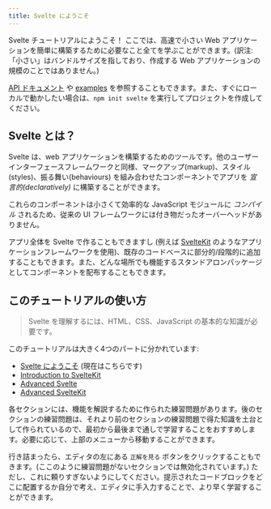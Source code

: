 ```yaml
---
title: Svelte にようこそ
---
```


Svelte チュートリアルにようこそ！ ここでは、高速で小さい Web アプリケーションを簡単に構築するために必要なこと全てを学ぶことができます。(訳注: 「小さい」はバンドルサイズを指しており、作成する Web アプリケーションの規模のことではありません。)

[API ドキュメント](https://svelte.jp/docs) や [examples](https://svelte.dev/examples) を参照することもできます。また、すぐにローカルで動かしたい場合は、`npm init svelte` を実行してプロジェクトを作成してください。

## Svelte とは？

Svelte は、web アプリケーションを構築するためのツールです。他のユーザーインターフェースフレームワークと同様、マークアップ(markup)、スタイル(styles)、振る舞い(behaviours) を組み合わせたコンポーネントでアプリを _宣言的(declaratively)_ に構築することができます。

これらのコンポーネントは小さくて効率的な JavaScript モジュールに _コンパイル_ されるため、従来の UI フレームワークには付き物だったオーバーヘッドがありません。

アプリ全体を Svelte で作ることもできますし (例えば [SvelteKit](https://kit.svelte.jp) のようなアプリケーションフレームワークを使用)、既存のコードベースに部分的/段階的に追加することもできます。また、どんな場所でも機能するスタンドアロンパッケージとしてコンポーネントを配布することもできます。

## このチュートリアルの使い方

> Svelte を理解するには、HTML、CSS、JavaScript の基本的な知識が必要です。

このチュートリアルは大きく4つのパートに分かれています:

- [Svelte にようこそ](/tutorial/welcome-to-svelte) (現在はこちらです)
- [Introduction to SvelteKit](/tutorial/introducing-sveltekit)
- [Advanced Svelte](/tutorial/tweens)
- [Advanced SvelteKit](/tutorial/optional-params)

各セクションには、機能を解説するために作られた練習問題があります。後のセクションの練習問題は、それより前のセクションの練習問題で得た知識を土台として作られているので、最初から最後まで通しで学習することをおすすめします。必要に応じて、上部のメニューから移動することができます。

行き詰まったら、エディタの左にある `正解を見る` ボタンをクリックすることもできます。(ここのように練習問題がないセクションでは無効化されています。) ただし、これに頼りすぎないようにしてください。提示されたコードブロックをどこに配置するか自分で考え、エディタに手入力することで、より早く学習することができます。
